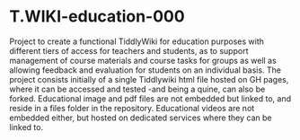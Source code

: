 # T.WIKI-education-000
Project to create a functional TiddlyWiki for education purposes with different tiers of access for teachers and students, as to support management of course materials and course tasks for groups as well as allowing feedback and evaluation for students on an individual basis. 
The project consists initially of a single Tiddlywiki html file hosted on GH pages, where it can be accessed and tested -and being a quine, can also be forked. 
Educational image and pdf files are not embedded but linked to, and reside in a files folder in the repository.
Educational videos are not embedded either, but hosted on dedicated services where they can be linked to.
